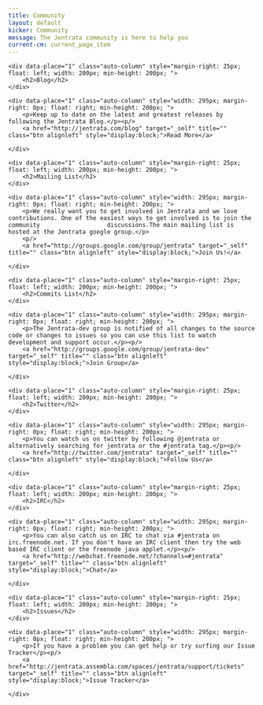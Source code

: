 ```yaml
---
title: Community
layout: default
kicker: Community
message: The Jentrata community is here to help you
current-cm: current_page_item
---
```

<div class="auto-row-1">

	<div data-place="1" class="auto-column" style="margin-right: 25px; float: left; width: 200px; min-height: 200px; ">
		<h2>Blog</h2>
	</div>

	<div data-place="1" class="auto-column" style="width: 295px; margin-right: 0px; float: right; min-height: 200px; ">
		<p>Keep up to date on the latest and greatest releases by following the Jentrata Blog.</p><p/>
		<a href="http://jentrata.com/blog" target="_self" title="" class="btn alignleft" style="display:block;">Read More</a>

	</div>
</div>


<div class="auto-row-1">
	
	<div data-place="1" class="auto-column" style="margin-right: 25px; float: left; width: 200px; min-height: 200px; ">
		<h2>Mailing List</h2>
	</div>

	<div data-place="1" class="auto-column" style="width: 295px; margin-right: 0px; float: right; min-height: 200px; ">
		<p>We really want you to get involved in Jentrata and we love contributions. One of the easiest ways to get involved is to join the community 					discussions.The main mailing list is hosted at the Jentrata google group.</p>
		<p/>
		<a href="http://groups.google.com/group/jentrata" target="_self" title="" class="btn alignleft" style="display:block;">Join Us!</a>

	</div>
</div>

<div class="auto-row-1">

	<div data-place="1" class="auto-column" style="margin-right: 25px; float: left; width: 200px; min-height: 200px; ">
		<h2>Commits List</h2>
	</div>

	<div data-place="1" class="auto-column" style="width: 295px; margin-right: 0px; float: right; min-height: 200px; ">
		<p>The Jentrata-dev group is notified of all changes to the source code or changes to issues so you can use this list to watch development and support occur.</p><p/>
		<a href="http://groups.google.com/group/jentrata-dev" target="_self" title="" class="btn alignleft" style="display:block;">Join Group</a>

	</div>
</div>

<div class="auto-row-1">

	<div data-place="1" class="auto-column" style="margin-right: 25px; float: left; width: 200px; min-height: 200px; ">
		<h2>Twitter</h2>
	</div>

	<div data-place="1" class="auto-column" style="width: 295px; margin-right: 0px; float: right; min-height: 200px; ">
		<p>You can watch us on twitter by following @jentrata or alternatively searching for jentrata or the #jentrata tag.</p><p/>
		<a href="http://twitter.com/jentrata" target="_self" title="" class="btn alignleft" style="display:block;">Follow Us</a>

	</div>
</div>

<div class="auto-row-1">

	<div data-place="1" class="auto-column" style="margin-right: 25px; float: left; width: 200px; min-height: 200px; ">
		<h2>IRC</h2>
	</div>

	<div data-place="1" class="auto-column" style="width: 295px; margin-right: 0px; float: right; min-height: 200px; ">
		<p>You can also catch us on IRC to chat via #jentrata on irc.freenode.net. If you don't have an IRC client then try the web based IRC client or the freenode java applet.</p><p/>
		<a href="http://webchat.freenode.net/?channels=#jentrata" target="_self" title="" class="btn alignleft" style="display:block;">Chat</a>

	</div>
</div>


<div class="auto-row-1">

	<div data-place="1" class="auto-column" style="margin-right: 25px; float: left; width: 200px; min-height: 200px; ">
		<h2>Issues</h2>
	</div>

	<div data-place="1" class="auto-column" style="width: 295px; margin-right: 0px; float: right; min-height: 200px; ">
		<p>If you have a problem you can get help or try surfing our Issue Tracker</p><p/>
		<a href="http://jentrata.assembla.com/spaces/jentrata/support/tickets" target="_self" title="" class="btn alignleft" style="display:block;">Issue Tracker</a>

	</div>
</div>


